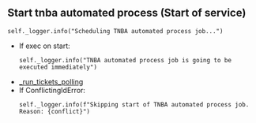 ## Start tnba automated process (Start of service)
```
self._logger.info("Scheduling TNBA automated process job...")
```
* If exec on start:
  ```
  self._logger.info("TNBA automated process job is going to be executed immediately")
  ```
* [_run_tickets_polling](_run_tickets_polling.md)
* If ConflictingIdError:
  ```
  self._logger.info(f"Skipping start of TNBA automated process job. Reason: {conflict}")
  ```